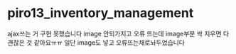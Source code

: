 # piro13_inventory_management

ajax쓰는 거 구현 못했습니다
image 안되가지고 오류 뜨는데 image부분 싹 지우면 다 괜찮은 것 같아요ㅠㅠ 일단 image도 넣고 오류뜨는채로놔두었습니다

